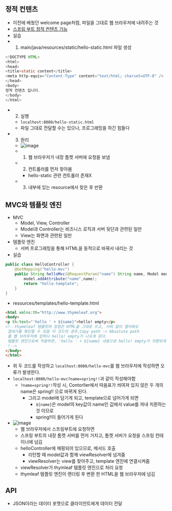 ## 정적 컨텐츠
- 이전에 배웠던 welcome page처럼, 파일을 그대로 웹 브라우저에 내려주는 것
- [스프링 부트 정적 컨텐츠 기능](https://docs.spring.io/spring-boot/docs/2.3.1.RELEASE/reference/html/spring-boot-features.html#boot-features-spring-mvc-static-content)
- 실습
- 1. main/java/resources/static/hello-static.html 파일 생성
```java
<!DOCTYPE HTML>
<html>
<head>
<title>static content</title>
<meta http-equiv="Content-Type" content="text/html; charset=UTF-8" />
</head>
<body>
정적 컨텐츠 입니다.
</body>
</html>
```
- 2. 실행
  - ```localhost:8080/hello-static.html```
  - 파일 그대로 전달할 수는 있으나, 프로그래밍을 하긴 힘들다
- 3. 원리
  - ![image](https://user-images.githubusercontent.com/102513932/195615452-1d0fe8d8-8b20-44b6-b542-2c762ebafa29.png)
  - 1. 웹 브라우저가 내장 톰켓 서버에 요청을 보냄
  - 2. 컨트롤러를 먼저 찾아봄
    - hello-static 관련 컨트롤러 존재X
  - 3. 내부에 있는 resource에서 찾은 후 반환  

## MVC와 템플릿 엔진
- MVC
  - Model, View, Controller
  - Model과 Controller는 비즈니스 로직과 서버 뒷단과 관련된 일만
  - View는 화면과 관련된 일만
- 템플릿 엔진
  - 서버 프로그래밍을 통해 HTML을 동적으로 바꿔서 내리는 것
- 실습
```java
public class HelloController {
    @GetMapping("hello-mvc")
    public String helloMvc(@RequestParam("name") String name, Model model){
        model.addAttribute("name",name);
        return "hello-template";
    }
}
```
- resources/templates/hello-template.html
```html
<html xmlns:th="http://www.thymeleaf.org">
<body>
<p th:text="'hello ' + ${name}">hello! empty</p>
<!--thymeleaf 템플릿의 장점은 HTML을 그대로 쓰고, 서버 없이 열어봐도
 껍데기를 확인할 수 있음 이 코드의 경우,Copy path -> Absolute path
 를 웹 브라우저에 입력시 hello! empty가 나오게 된다.
 템플릿 엔진으로써 작용하면, 'hello ' + ${name} 내용으로 hello! empty가 치환되게 된다.
 !-->
</body>
</html>
```
- 위 두 코드를 작성하고 `localhost:8080/hello-mvc`를 웹 브라우저에 작성하면 오류가 발생한다.
- `localhost:8080/hello-mvc?name=spring!!`과 같이 작성해야함
  - `?name=spring!!`작성 시, Contorller에서 따옴표가 씌여져 있지 않은 두 개의 name은 spring!! 으로 바뀌게 된다.
    - 그리고 model에 담기게 되고, template으로 넘어가게 되면
      - `${name}`은 model의 key값이 name인 값에서 value를 꺼내 치환하는 것 이므로
      - spring!!이 들어가게 된다
- ![image](https://user-images.githubusercontent.com/102513932/195627876-d4c7e07e-2c91-4361-9a30-48389f46991b.png)
  - 웹 브라우저에서 스프링부트에 요청하면
  - 스프링 부트의 내장 톰켓 서버를 먼저 거치고, 톰켓 서버가 요청을 스프링 컨테이너에 넘김
  - helloController에 매핑되어 있으므로, 메서드 호출
    - 리턴할 때 model값과 함께 viewResolver에 넘겨줌
    - viewResolver는 view를 찾아주고, template 엔진에 연결시켜줌 
  - viewResolver가 thymleaf 템플릿 엔진으로 처리 요청
  - thymleaf 템플릿 엔진이 랜더링 후 변환 한 HTML을 웹 브라우저에 넘김

## API
- JSON이라는 데이터 포맷으로 클라이언트에게 데이터 전달